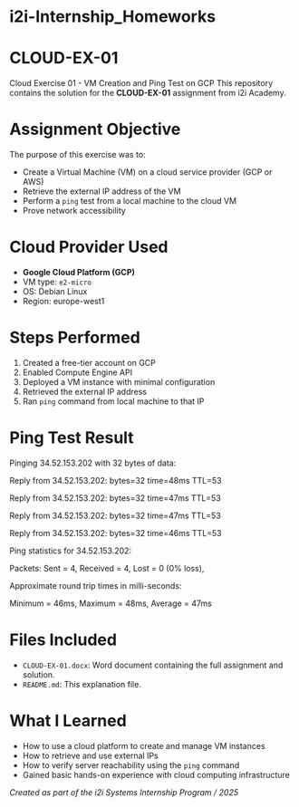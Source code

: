# i2i-Internship_Homeworks

# CLOUD-EX-01
Cloud Exercise 01 - VM Creation and Ping Test on GCP
This repository contains the solution for the **CLOUD-EX-01** assignment from i2i Academy.

# Assignment Objective
The purpose of this exercise was to:
- Create a Virtual Machine (VM) on a cloud service provider (GCP or AWS)
- Retrieve the external IP address of the VM
- Perform a `ping` test from a local machine to the cloud VM
- Prove network accessibility
  
# Cloud Provider Used
- **Google Cloud Platform (GCP)**
- VM type: `e2-micro`
- OS: Debian Linux
- Region: europe-west1
  
# Steps Performed
1. Created a free-tier account on GCP
2. Enabled Compute Engine API
3. Deployed a VM instance with minimal configuration
4. Retrieved the external IP address
5. Ran `ping` command from local machine to that IP
   
# Ping Test Result
Pinging 34.52.153.202 with 32 bytes of data:

Reply from 34.52.153.202: bytes=32 time=48ms TTL=53

Reply from 34.52.153.202: bytes=32 time=47ms TTL=53

Reply from 34.52.153.202: bytes=32 time=47ms TTL=53

Reply from 34.52.153.202: bytes=32 time=46ms TTL=53


Ping statistics for 34.52.153.202:

  Packets: Sent = 4, Received = 4, Lost = 0 (0% loss),

Approximate round trip times in milli-seconds:

  Minimum = 46ms, Maximum = 48ms, Average = 47ms

# Files Included
- `CLOUD-EX-01.docx`: Word document containing the full assignment and solution.
- `README.md`: This explanation file.
  
#  What I Learned
- How to use a cloud platform to create and manage VM instances
- How to retrieve and use external IPs
- How to verify server reachability using the `ping` command
- Gained basic hands-on experience with cloud computing infrastructure

_Created as part of the i2i Systems Internship Program / 2025_
